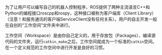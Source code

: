 为了让用户可以编写自己的机器人控制程序，ROS提供了两种主流语言C++和Python的编程接口roscpp和rospy，这种接口被称为客户端库（Client Library）（注意！和服务通讯的客户端ServiceClient没有任何关系）。用户的自主开发一般在自创的“工作空间”文件夹中进行。

工作空间（Workspace）是由你自己定义的，用于存放包（Packages）、编译源代码的文件夹，运行`catkin_make`之后，工作空间就成为一个标准的`catkin`空间。在一个定义规范的工作空间中进行开发是良好的习惯。